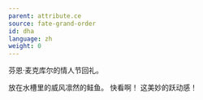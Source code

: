 ```yaml
---
parent: attribute.ce
source: fate-grand-order
id: dha
language: zh
weight: 0
---
```


芬恩·麦克库尔的情人节回礼。

放在水槽里的威风凛然的鲑鱼。
快看啊！
这美妙的跃动感！
